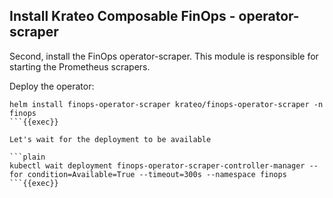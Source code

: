 ## Install Krateo Composable FinOps - operator-scraper
Second, install the FinOps operator-scraper. This module is responsible for starting the Prometheus scrapers.

Deploy the operator:
```plain
helm install finops-operator-scraper krateo/finops-operator-scraper -n finops
```{{exec}}

Let's wait for the deployment to be available

```plain
kubectl wait deployment finops-operator-scraper-controller-manager --for condition=Available=True --timeout=300s --namespace finops
```{{exec}}
